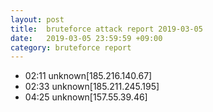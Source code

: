 ```yaml
---
layout: post
title:  bruteforce attack report 2019-03-05
date:   2019-03-05 23:59:59 +09:00
category: bruteforce report
---
```


* 02:11 unknown[185.216.140.67]
* 02:33 unknown[185.211.245.195]
* 04:25 unknown[157.55.39.46]
